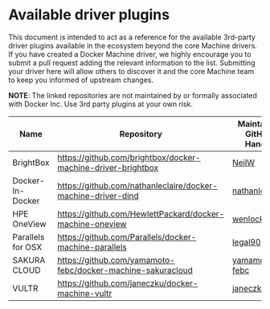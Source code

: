 <!--[metadata]>
+++
draft = true
title = "Machine plugins"
description = "Machine plugins"
keywords = ["Docker, documentation, manual, guide, reference, api"]
+++
<![end-metadata]-->

# Available driver plugins

This document is intended to act as a reference for the available 3rd-party
driver plugins available in the ecosystem beyond the core Machine drivers.  If
you have created a Docker Machine driver, we highly encourage you to submit a
pull request adding the relevant information to the list.  Submitting your
driver here will allow others to discover it and the core Machine team to keep
you informed of upstream changes.

__NOTE__: The linked repositories are not maintained by or formally associated
with Docker Inc.  Use 3rd party plugins at your own risk.

| Name | Repository | Maintainer GitHub Handle  | Maintainer Email |
| ---- | ---------- | ------------------------- | ---------------- |
| BrightBox | https://github.com/brightbox/docker-machine-driver-brightbox | [NeilW](https://github.com/NeilW) | neil@aldur.co.uk |
| Docker-In-Docker | https://github.com/nathanleclaire/docker-machine-driver-dind | [nathanleclaire](https://github.com/nathanleclaire) | nathan.leclaire@gmail.com |
| HPE OneView  | https://github.com/HewlettPackard/docker-machine-oneview | [wenlock](https://github.com/wenlock) | wenlock@hpe.com |
| Parallels for OSX | https://github.com/Parallels/docker-machine-parallels | [legal90](https://github.com/legal90) | legal90@gmail.com |
| SAKURA CLOUD | https://github.com/yamamoto-febc/docker-machine-sakuracloud | [yamamoto-febc](https://github.com/yamamoto-febc) | yamamoto.febc@gmail.com |
| VULTR | https://github.com/janeczku/docker-machine-vultr | [janeczku](https://github.com/janeczku) | jb@festplatte.eu.org |
